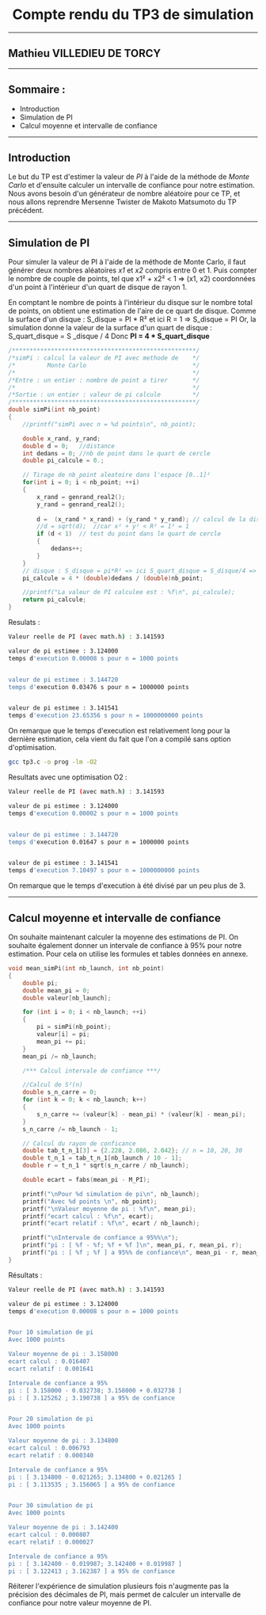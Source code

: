 # <center>Compte rendu du TP3 de simulation</center>

---

## Mathieu VILLEDIEU DE TORCY

----------

## Sommaire :

-   Introduction
-   Simulation de PI
-  Calcul moyenne et intervalle de confiance   

---
## Introduction
Le but du TP est d'estimer la valeur de *PI* à l'aide de la méthode de *Monte Carlo* et d'ensuite calculer un intervalle de confiance pour notre estimation.  
Nous avons besoin d'un générateur de nombre aléatoire pour ce TP, et nous allons reprendre Mersenne Twister de Makoto Matsumoto du TP précédent.

---
## Simulation de PI
Pour simuler la valeur de PI à l'aide de la méthode de Monte Carlo, il faut générer deux nombres aléatoires *x1* et *x2* compris entre 0 et 1. Puis compter le nombre de couple de points, tel que x1² + x2² < 1 => (x1, x2) coordonnées d'un point à l'intérieur d'un quart de disque de rayon 1.

En comptant le nombre de points à l'intérieur du disque sur le nombre total de points, on obtient une estimation de l'aire de ce quart de disque. 
Comme la surface d'un disque : S_disque = PI * R² et ici R = 1 => S_disque = PI
Or, la simulation donne la valeur de la surface d'un quart de disque : S_quart_disque =  S _disque / 4
Donc **PI = 4 * S_quart_disque**

```c
/****************************************************/
/*simPi : calcul la valeur de PI avec methode de    */
/*         Monte Carlo                              */
/*                                                  */
/*Entre : un entier : nombre de point a tirer       */
/*                                                  */
/*Sortie : un entier : valeur de pi calcule         */
/****************************************************/
double simPi(int nb_point)
{
    //printf("simPi avec n = %d points\n", nb_point);

    double x_rand, y_rand;
    double d = 0;   //distance
    int dedans = 0; //nb de point dans le quart de cercle
    double pi_calcule = 0.; 

    // Tirage de nb_point aleatoire dans l'espace [0..1]²
    for(int i = 0; i < nb_point; ++i)
    {
        x_rand = genrand_real2();
        y_rand = genrand_real2();
        
        d =  (x_rand * x_rand) + (y_rand * y_rand); // calcul de la distance au centre
        //d = sqrt(d);  //car x² + y² < R² = 1² = 1  
        if (d < 1)  // test du point dans le quart de cercle
        {
            dedans++;
        }
    }
    // disque : S_disque = pi*R² => ici S_quart_disque = S_disque/4 => pi = 4 * S
    pi_calcule = 4 * (double)dedans / (double)nb_point; 

    //printf("La valeur de PI calculee est : %f\n", pi_calcule);
    return pi_calcule;
}
```

Resulats : 

```bash
Valeur reelle de PI (avec math.h) : 3.141593

valeur de pi estimee : 3.124000
temps d'execution 0.00008 s pour n = 1000 points


valeur de pi estimee : 3.144720
temps d'execution 0.03476 s pour n = 1000000 points


valeur de pi estimee : 3.141541
temps d'execution 23.65356 s pour n = 1000000000 points
```

On remarque que le temps d'execution est relativement long pour la dernière estimation, cela vient du fait que l'on a compilé sans option d'optimisation.

```bash
gcc tp3.c -o prog -lm -O2
```

Resultats avec une optimisation O2 : 
```bash
Valeur reelle de PI (avec math.h) : 3.141593

valeur de pi estimee : 3.124000
temps d'execution 0.00002 s pour n = 1000 points


valeur de pi estimee : 3.144720
temps d'execution 0.01647 s pour n = 1000000 points


valeur de pi estimee : 3.141541
temps d'execution 7.10497 s pour n = 1000000000 points
```

On remarque que le temps d'execution à été divisé par un peu plus de 3.


---
## Calcul moyenne et intervalle de confiance

On souhaite maintenant calculer la moyenne des estimations de PI.
On souhaite également donner un intervale de confiance à 95% pour notre estimation. Pour cela on utilise les formules et tables données en annexe.

```c
void mean_simPi(int nb_launch, int nb_point)
{
    double pi;
    double mean_pi = 0;
    double valeur[nb_launch];

    for (int i = 0; i < nb_launch; ++i)
    {
        pi = simPi(nb_point);
        valeur[i] = pi;
        mean_pi += pi;
    }
    mean_pi /= nb_launch;

    /*** Calcul intervale de confiance ***/

    //Calcul de S²(n)
    double s_n_carre = 0;
    for (int k = 0; k < nb_launch; k++)
    {
        s_n_carre += (valeur[k] - mean_pi) * (valeur[k] - mean_pi);
    }
    s_n_carre /= nb_launch - 1;

    // Calcul du rayon de conficance
    double tab_t_n_1[3] = {2.228, 2.086, 2.042}; // n = 10, 20, 30
    double t_n_1 = tab_t_n_1[nb_launch / 10 - 1];
    double r = t_n_1 * sqrt(s_n_carre / nb_launch);

    double ecart = fabs(mean_pi - M_PI);

    printf("\nPour %d simulation de pi\n", nb_launch);
    printf("Avec %d points \n", nb_point);
    printf("\nValeur moyenne de pi : %f\n", mean_pi);
    printf("ecart calcul : %f\n", ecart);
    printf("ecart relatif : %f\n", ecart / nb_launch);

    printf("\nIntervale de confiance a 95%%\n");
    printf("pi : [ %f - %f; %f + %f ]\n", mean_pi, r, mean_pi, r);
    printf("pi : [ %f ; %f ] a 95%% de confiance\n", mean_pi - r, mean_pi + r);
}
```
  
Résultats : 



```bash
Valeur reelle de PI (avec math.h) : 3.141593

valeur de pi estimee : 3.124000
temps d'execution 0.00008 s pour n = 1000 points


Pour 10 simulation de pi
Avec 1000 points 

Valeur moyenne de pi : 3.158000
ecart calcul : 0.016407
ecart relatif : 0.001641

Intervale de confiance a 95%
pi : [ 3.158000 - 0.032738; 3.158000 + 0.032738 ]
pi : [ 3.125262 ; 3.190738 ] a 95% de confiance


Pour 20 simulation de pi
Avec 1000 points 

Valeur moyenne de pi : 3.134800
ecart calcul : 0.006793
ecart relatif : 0.000340

Intervale de confiance a 95%
pi : [ 3.134800 - 0.021265; 3.134800 + 0.021265 ]
pi : [ 3.113535 ; 3.156065 ] a 95% de confiance


Pour 30 simulation de pi
Avec 1000 points 

Valeur moyenne de pi : 3.142400
ecart calcul : 0.000807
ecart relatif : 0.000027

Intervale de confiance a 95%
pi : [ 3.142400 - 0.019987; 3.142400 + 0.019987 ]
pi : [ 3.122413 ; 3.162387 ] a 95% de confiance
```

Réiterer l'expérience de simulation plusieurs fois n'augmente pas la précision des décimales de PI, mais permet de calculer un intervalle de confiance pour notre valeur moyenne de PI.
